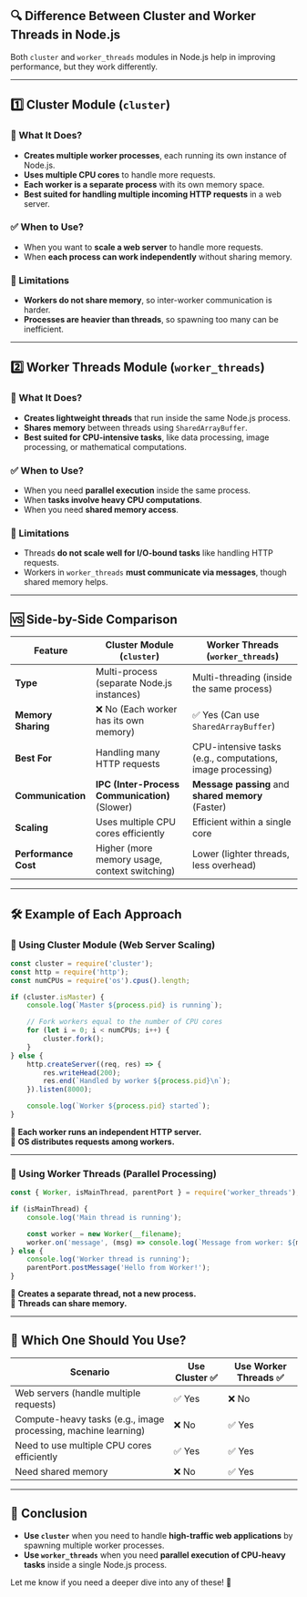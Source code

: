 
## **🔍 Difference Between Cluster and Worker Threads in Node.js**  

Both `cluster` and `worker_threads` modules in Node.js help in improving performance, but they work differently.  

---

## **1️⃣ Cluster Module** (`cluster`)
### **📌 What It Does?**  
- **Creates multiple worker processes**, each running its own instance of Node.js.
- **Uses multiple CPU cores** to handle more requests.
- **Each worker is a separate process** with its own memory space.
- **Best suited for handling multiple incoming HTTP requests** in a web server.

### **✅ When to Use?**
- When you want to **scale a web server** to handle more requests.
- When **each process can work independently** without sharing memory.

### **🚫 Limitations**
- **Workers do not share memory**, so inter-worker communication is harder.
- **Processes are heavier than threads**, so spawning too many can be inefficient.

---

## **2️⃣ Worker Threads Module** (`worker_threads`)
### **📌 What It Does?**  
- **Creates lightweight threads** that run inside the same Node.js process.
- **Shares memory** between threads using `SharedArrayBuffer`.
- **Best suited for CPU-intensive tasks**, like data processing, image processing, or mathematical computations.

### **✅ When to Use?**
- When you need **parallel execution** inside the same process.
- When **tasks involve heavy CPU computations**.
- When you need **shared memory access**.

### **🚫 Limitations**
- Threads **do not scale well for I/O-bound tasks** like handling HTTP requests.
- Workers in `worker_threads` **must communicate via messages**, though shared memory helps.

---

## **🆚 Side-by-Side Comparison**
| Feature            | Cluster Module (`cluster`) | Worker Threads (`worker_threads`) |
|--------------------|--------------------------|----------------------------------|
| **Type**         | Multi-process (separate Node.js instances) | Multi-threading (inside the same process) |
| **Memory Sharing** | ❌ No (Each worker has its own memory) | ✅ Yes (Can use `SharedArrayBuffer`) |
| **Best For** | Handling many HTTP requests | CPU-intensive tasks (e.g., computations, image processing) |
| **Communication** | **IPC (Inter-Process Communication)** (Slower) | **Message passing** and **shared memory** (Faster) |
| **Scaling** | Uses multiple CPU cores efficiently | Efficient within a single core |
| **Performance Cost** | Higher (more memory usage, context switching) | Lower (lighter threads, less overhead) |

---

## **🛠️ Example of Each Approach**

### **📌 Using Cluster Module (Web Server Scaling)**
```js
const cluster = require('cluster');
const http = require('http');
const numCPUs = require('os').cpus().length;

if (cluster.isMaster) {
    console.log(`Master ${process.pid} is running`);

    // Fork workers equal to the number of CPU cores
    for (let i = 0; i < numCPUs; i++) {
        cluster.fork();
    }
} else {
    http.createServer((req, res) => {
        res.writeHead(200);
        res.end(`Handled by worker ${process.pid}\n`);
    }).listen(8000);

    console.log(`Worker ${process.pid} started`);
}
```
🔹 **Each worker runs an independent HTTP server.**  
🔹 **OS distributes requests among workers.**  

---

### **📌 Using Worker Threads (Parallel Processing)**
```js
const { Worker, isMainThread, parentPort } = require('worker_threads');

if (isMainThread) {
    console.log('Main thread is running');

    const worker = new Worker(__filename);
    worker.on('message', (msg) => console.log(`Message from worker: ${msg}`));
} else {
    console.log('Worker thread is running');
    parentPort.postMessage('Hello from Worker!');
}
```
🔹 **Creates a separate thread, not a new process.**  
🔹 **Threads can share memory.**  

---

## **🚀 Which One Should You Use?**
| Scenario | Use **Cluster** ✅ | Use **Worker Threads** ✅ |
|----------|----------------|-----------------|
| Web servers (handle multiple requests) | ✅ Yes | ❌ No |
| Compute-heavy tasks (e.g., image processing, machine learning) | ❌ No | ✅ Yes |
| Need to use multiple CPU cores efficiently | ✅ Yes | ✅ Yes |
| Need shared memory | ❌ No | ✅ Yes |

---

## **📝 Conclusion**
- **Use `cluster`** when you need to handle **high-traffic web applications** by spawning multiple worker processes.
- **Use `worker_threads`** when you need **parallel execution of CPU-heavy tasks** inside a single Node.js process.

Let me know if you need a deeper dive into any of these! 🚀
